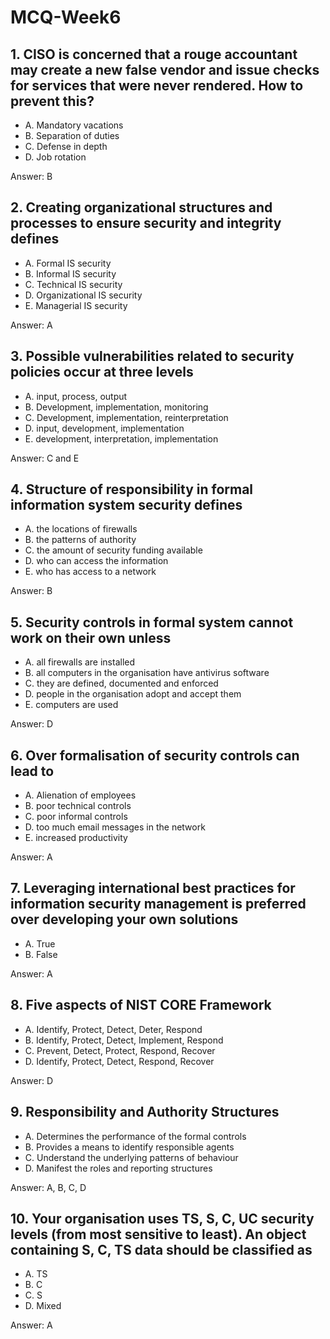 # MCQ-Week6

## 1. CISO is concerned that a rouge accountant may create a new false vendor and issue checks for services that were never rendered. How to prevent this?

* A. Mandatory vacations
* B. Separation of duties
* C. Defense in depth
* D. Job rotation

Answer: B

## 2. Creating organizational structures and processes to ensure security and integrity defines

* A. Formal IS security
* B. Informal IS security
* C. Technical IS security
* D. Organizational IS security
* E. Managerial IS security

Answer: A

## 3. Possible vulnerabilities related to security policies occur at three levels

* A. input, process, output
* B. Development, implementation, monitoring
* C. Development, implementation, reinterpretation
* D. input, development, implementation
* E. development, interpretation, implementation

Answer: C and E

## 4. Structure of responsibility in formal information system security defines

* A. the locations of firewalls
* B. the patterns of authority
* C. the amount of security funding available
* D. who can access the information
* E. who has access to a network

Answer: B

## 5. Security controls in formal system cannot work on their own unless

* A. all firewalls are installed
* B. all computers in the organisation have antivirus software
* C. they are defined, documented and enforced
* D. people in the organisation adopt and accept them
* E. computers are used

Answer: D

## 6. Over formalisation of security controls can lead to

* A. Alienation of employees
* B. poor technical controls
* C. poor informal controls
* D. too much email messages in the network
* E. increased productivity

Answer: A

## 7. Leveraging international best practices for information security management is preferred over developing your own solutions

* A. True
* B. False

Answer: A

## 8. Five aspects of NIST CORE Framework

* A. Identify, Protect, Detect, Deter, Respond
* B. Identify, Protect, Detect, Implement, Respond
* C. Prevent, Detect, Protect, Respond, Recover
* D. Identify, Protect, Detect, Respond, Recover

Answer: D

## 9. Responsibility and Authority Structures

* A. Determines the performance of the formal controls
* B. Provides a means to identify responsible agents
* C. Understand the underlying patterns of behaviour
* D. Manifest the roles and reporting structures

Answer: A, B, C, D

## 10. Your organisation uses TS, S, C, UC security levels (from most sensitive to least). An object containing S, C, TS data should be classified as

* A. TS
* B. C
* C. S
* D. Mixed

Answer: A
